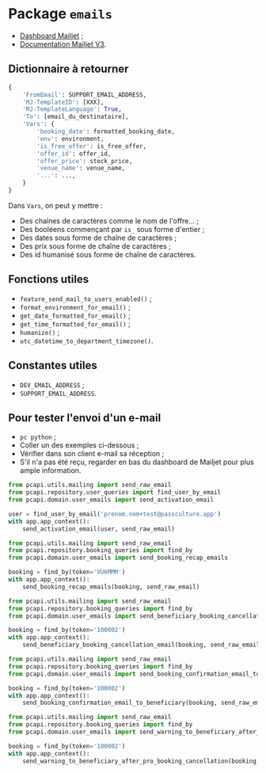 # Package `emails`

- [Dashboard Mailjet](https://app.mailjet.com/Dashboard) ;
- [Documentation Mailjet V3](https://dev.mailjet.com/email/guides/send-api-V3/).

## Dictionnaire à retourner

```python
{
    'FromEmail': SUPPORT_EMAIL_ADDRESS,
    'MJ-TemplateID': [XXX],
    'MJ-TemplateLanguage': True,
    'To': [email_du_destinataire],
    'Vars': {
        'booking_date': formatted_booking_date,
        'env': environment,
        'is_free_offer': is_free_offer,
        'offer_id': offer_id,
        'offer_price': stock_price,
        'venue_name': venue_name,
        '...': ...,
    }
}
```

Dans `Vars`, on peut y mettre :

- Des chaînes de caractères comme le nom de l'offre... ;
- Des booléens commençant par `is_` sous forme d'entier ;
- Des dates sous forme de chaîne de caractères ;
- Des prix sous forme de chaîne de caractères ;
- Des id humanisé sous forme de chaîne de caractères.

## Fonctions utiles

- `feature_send_mail_to_users_enabled()` ;
- `format_environment_for_email()` ;
- `get_date_formatted_for_email()` ;
- `get_time_formatted_for_email()` ;
- `humanize()` ;
- `utc_datetime_to_department_timezone()`.

## Constantes utiles

- `DEV_EMAIL_ADDRESS` ;
- `SUPPORT_EMAIL_ADDRESS`.

## Pour tester l'envoi d'un e-mail

- `pc python` ;
- Coller un des exemples ci-dessous ;
- Vérifier dans son client e-mail sa réception ;
- S'il n'a pas été reçu, regarder en bas du dashboard de Mailjet pour plus ample information.

```python
from pcapi.utils.mailing import send_raw_email
from pcapi.repository.user_queries import find_user_by_email
from pcapi.domain.user_emails import send_activation_email

user = find_user_by_email('prenom.nom+test@passculture.app')
with app.app_context():
    send_activation_email(user, send_raw_email)
```

```python
from pcapi.utils.mailing import send_raw_email
from pcapi.repository.booking_queries import find_by
from pcapi.domain.user_emails import send_booking_recap_emails

booking = find_by(token='VU6MMM')
with app.app_context():
    send_booking_recap_emails(booking, send_raw_email)
```

```python
from pcapi.utils.mailing import send_raw_email
from pcapi.repository.booking_queries import find_by
from pcapi.domain.user_emails import send_beneficiary_booking_cancellation_email

booking = find_by(token='100002')
with app.app_context():
    send_beneficiary_booking_cancellation_email(booking, send_raw_email)
```

```python
from pcapi.utils.mailing import send_raw_email
from pcapi.repository.booking_queries import find_by
from pcapi.domain.user_emails import send_booking_confirmation_email_to_beneficiary

booking = find_by(token='100002')
with app.app_context():
    send_booking_confirmation_email_to_beneficiary(booking, send_raw_email)
```

```python
from pcapi.utils.mailing import send_raw_email
from pcapi.repository.booking_queries import find_by
from pcapi.domain.user_emails import send_warning_to_beneficiary_after_pro_booking_cancellation

booking = find_by(token='100002')
with app.app_context():
    send_warning_to_beneficiary_after_pro_booking_cancellation(booking, send_raw_email)
```
